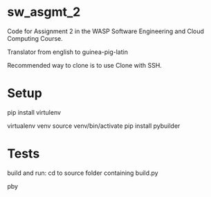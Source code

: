 # sw_asgmt_2
Code for Assignment 2 in the WASP Software Engineering and Cloud Computing Course.

Translator from english to guinea-pig-latin

Recommended way to clone is to use Clone with SSH.

# Setup
pip install virtulenv

virtualenv venv 
source venv/bin/activate
pip install pybuilder

# Tests

build and run:
cd to source folder containing build.py

pby
